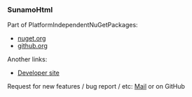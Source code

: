 ### SunamoHtml

Part of PlatformIndependentNuGetPackages:

- [nuget.org](https://www.nuget.org/profiles/sunamo)
- [github.org](https://github.com/sunamo/PlatformIndependentNuGetPackages)

Another links:

- [Developer site](https://sunamo.cz)

Request for new features / bug report / etc: [Mail](mailto:radek.jancik@sunamo.cz) or on GitHub